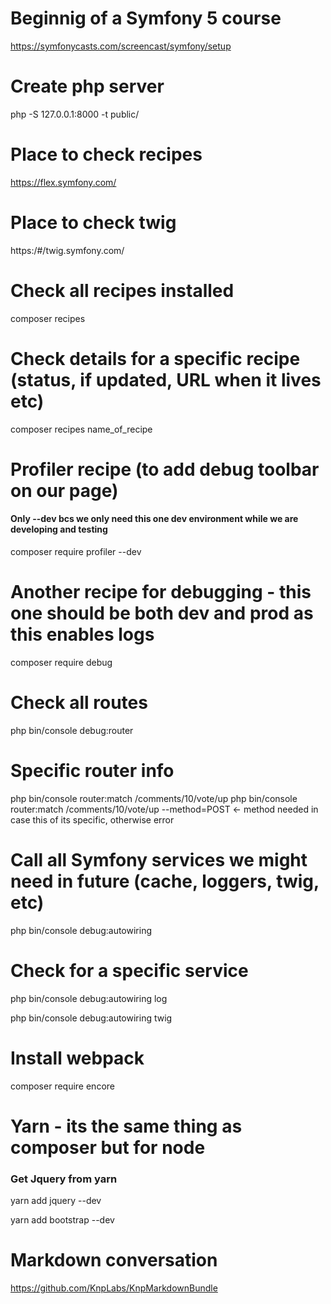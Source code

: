 # Beginnig of a Symfony 5 course

https://symfonycasts.com/screencast/symfony/setup

# Create php server

php -S 127.0.0.1:8000 -t public/

# Place to check recipes

https://flex.symfony.com/

# Place to check twig

https:/#/twig.symfony.com/

# Check all recipes installed

composer recipes

# Check details for a specific recipe (status, if updated, URL when it lives etc)

composer recipes name_of_recipe

# Profiler recipe (to add debug toolbar on our page)

#### Only --dev bcs we only need this one dev environment while we are developing and testing

composer require profiler --dev

# Another recipe for debugging - this one should be both dev and prod as this enables logs

composer require debug

# Check all routes

php bin/console debug:router

# Specific router info

php bin/console router:match /comments/10/vote/up php bin/console router:match /comments/10/vote/up --method=POST <- method needed in case this of its specific, otherwise error

# Call all Symfony services we might need in future (cache, loggers, twig, etc)

php bin/console debug:autowiring

# Check for a specific service

php bin/console debug:autowiring log

php bin/console debug:autowiring twig

# Install webpack

composer require encore

# Yarn - its the same thing as composer but for node

### Get Jquery from yarn

yarn add jquery --dev

yarn add bootstrap --dev

# Markdown conversation

https://github.com/KnpLabs/KnpMarkdownBundle
